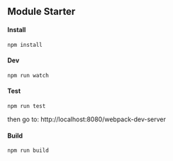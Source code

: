 ## Module Starter

#### Install
```npm install```

#### Dev
```npm run watch```

#### Test
```npm run test```

then go to: http://localhost:8080/webpack-dev-server

#### Build
```npm run build```
